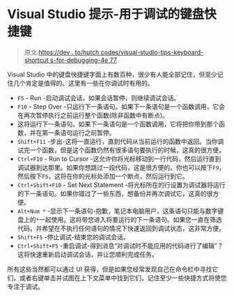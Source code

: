 # Visual Studio 提示-用于调试的键盘快捷键

> 原文:[https://dev . to/hutch codes/visual-studio-tips-keyboard-shortcut s-for-debugging-4e 77](https://dev.to/hutchcodes/visual-studio-tips-keyboard-shortcuts-for-debugging-4e77)

Visual Studio 中的键盘快捷键字面上有数百种，很少有人能全部记住，但至少记住几个肯定是值得的。这里有一些在你调试时有用的。

*   `F5` - Run -启动调试会话，如果会话暂停，则继续调试会话。
*   `F10` - Step Over -只运行下一条语句。如果下一条语句是一个函数调用，它会在再次暂停执行之前运行整个函数(除非函数中有断点)。
*   这将运行下一条语句。如果下一条语句是一个函数调用，它将把你带到那个函数，并在第一条语句运行之前暂停。
*   `Shift+F11` -步出-这将一直运行，直到代码从当前运行的函数中返回。当你调试完一个函数，但是这个函数仍然有很多语句要执行的时候，这真的很方便。
*   `Ctrl+F10` - Run to Cursor -这允许你将光标移动到一行代码，然后运行直到调试器到达那里。如果你想跳过一段代码，这是很方便的。你也可以按下`F9`，然后按下`F5`，这将在你的光标处添加一个断点，然后运行到它。
*   `Ctrl+Shift+F10` - Set Next Statement -将光标所在的行设置为调试器将运行的下一条语句。如果你错过了一些东西，想备份并再次调试它，这真的很方便。
*   `Alt+Num *` -显示下一条语句-抱歉，笔记本电脑用户，这条语句只能与数字键盘上的`*`一起使用。这将带您进入将要运行的下一条语句。如果您一直在筛选代码，并希望在不执行任何语句的情况下快速返回到调试状态，这非常方便。
*   `Shift+F5` -停止调试-结束您的调试会话。
*   `Ctrl+Shift+F5` -重启调试-得到消息“对调试时不能应用的代码进行了编辑”？这将快速重新启动调试会话，并让您顺利完成任务。

所有这些当然都可以通过 UI 获得，但是如果您经常发现自己在命令栏中寻找它们，或者右键单击并试图在上下文菜单中找到它们，记住至少一些快捷方式将使您专注于调试。